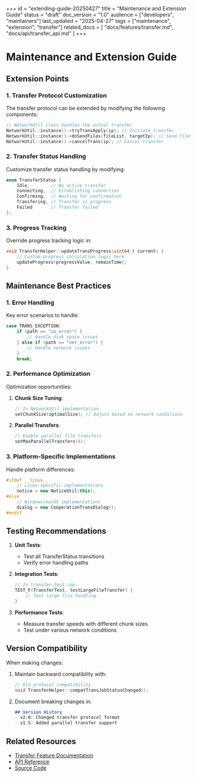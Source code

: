 +++
id = "extending-guide-20250427"
title = "Maintenance and Extension Guide"
status = "draft"
doc_version = "1.0"
audience = ["developers", "maintainers"]
last_updated = "2025-04-27"
tags = ["maintenance", "extension", "transfer"]
related_docs = [
    "docs/features/transfer.md",
    "docs/api/transfer_api.md"
]
+++

# Maintenance and Extension Guide

## Extension Points

### 1. Transfer Protocol Customization

The transfer protocol can be extended by modifying the following components:

```cpp
// NetworkUtil class handles the actual transfer
NetworkUtil::instance()->tryTransApply(ip); // Initiate transfer
NetworkUtil::instance()->doSendFiles(fileList, targetIp); // Send files
NetworkUtil::instance()->cancelTrans(ip); // Cancel transfer
```

### 2. Transfer Status Handling

Customize transfer status handling by modifying:

```cpp
enum TransferStatus {
    Idle,        // No active transfer
    Connecting,  // Establishing connection
    Confirming,  // Waiting for confirmation
    Transfering, // Transfer in progress
    Failed       // Transfer failed
};
```

### 3. Progress Tracking

Override progress tracking logic in:

```cpp
void TransferHelper::updateTransProgress(uint64_t current) {
    // Custom progress calculation logic here
    updateProgress(progressValue, remainTime);
}
```

## Maintenance Best Practices

### 1. Error Handling

Key error scenarios to handle:

```cpp
case TRANS_EXCEPTION:
    if (path == "io_error") {
        // Handle disk space issues
    } else if (path == "net_error") {
        // Handle network issues
    }
    break;
```

### 2. Performance Optimization

Optimization opportunities:

1. **Chunk Size Tuning**:
   ```cpp
   // In NetworkUtil implementation
   setChunkSize(optimalSize); // Adjust based on network conditions
   ```

2. **Parallel Transfers**:
   ```cpp
   // Enable parallel file transfers
   setMaxParallelTransfers(4); 
   ```

### 3. Platform-Specific Implementations

Handle platform differences:

```cpp
#ifdef __linux__
    // Linux-specific implementations
    notice = new NoticeUtil(this);
#else
    // Windows/macOS implementations
    dialog = new CooperationTransDialog();
#endif
```

## Testing Recommendations

1. **Unit Tests**:
   - Test all TransferStatus transitions
   - Verify error handling paths

2. **Integration Tests**:
   ```cpp
   // In transfer_test.cpp
   TEST_F(TransferTest, testLargeFileTransfer) {
       // Test large file handling
   }
   ```

3. **Performance Tests**:
   - Measure transfer speeds with different chunk sizes
   - Test under various network conditions

## Version Compatibility

When making changes:

1. Maintain backward compatibility with:
   ```cpp
   // Old protocol compatibility
   void TransferHelper::compatTransJobStatusChanged();
   ```

2. Document breaking changes in:
   ```markdown
   ## Version History
   - v2.0: Changed transfer protocol format
   - v1.5: Added parallel transfer support
   ```

## Related Resources
- [Transfer Feature Documentation](docs/features/transfer.md)
- [API Reference](docs/api/transfer_api.md)
- [Source Code](src/lib/cooperation/core/net/helper/transferhelper.cpp)